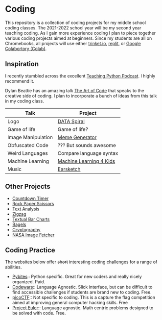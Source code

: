 # Coding

This repository is a collection of coding projects for my middle school coding classes. The 2021-2022 school year will be my second year teaching coding. As I gain more experience coding I plan to piece together various coding projects aimed at beginners. Since my students are all on Chromebooks, all projects will use either [trinket.io](https://trinket.io), [replit](https://replit.com/), or [Google Colabortory (Colab)](https://youtu.be/xoo4mTujM1U).

## Inspiration

I recently stumbled across the excellent [Teaching Python Podcast](https://www.teachingpython.fm/). I highly recommend it.

Dylan Beattie has an amazing talk [The Art of Code](https://youtu.be/6avJHaC3C2U) that speaks to the creative side of coding. I plan to incorporate a bunch of ideas from this talk in my coding class.

| Talk               | Project                                                        |
|--------------------|----------------------------------------------------------------|
| Logo               | [DATA Spiral](coding-projects/Data-Spiral.md)                  |
| Game of life       | Game of life?                                                  |
| Image Manipulation | [Meme Generator](coding-projects/meme_generator.md)            |
| Obfuscated Code    | ??? But sounds awesome                                         |
| Weird Languages    | Compare language syntax                                        |
| Machine Learning   | [Machine Learning 4 Kids](coding-projects/machine-learning.md) |
| Music              | [Earsketch](coding-projects/Earscketch.md)                     |

## Other Projects

- [Countdown Timer](coding-projects/countdown-timer.md)
- [Rock Paper Scissors](coding-projects/rock-paper-scissors.md)
- [Text Analysis](coding-projects/text-analysis.md)
- [Zigzag](coding-projects/zigzag.md)
- [Textual Bar Charts](coding-projects/textual_bar_charts.md)
- [Bagels](coding-projects/bagels.md)
- [Cryptography](coding-projects/cryptography.md)
- [NASA Image Fetcher](coding-projects/nasa_image_fetcher.md)


## Coding Practice

The websites below offer ~~short~~ interesting coding challenges for a range of abilities.

- [Pybites](https://pybit.es/):: Python specific. Great for new coders and really nicely organized. Paid.
- [Codewars](https://www.codewars.com/):: Language Agnostic. Slick interface, but can be difficult to find accessible challenges if students are brand new to coding. Free.
- [picoCTF](https://picoctf.org/):: Not specific to coding. This is a capture the flag competition aimed at improving general computer hacking skills. Free
- [Project Euler](https://projecteuler.net/):: Language agnostic. Math centric problems designed to be solved with code. Free.

